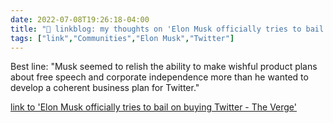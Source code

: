 ```yaml
---
date: 2022-07-08T19:26:18-04:00
title: "🔗 linkblog: my thoughts on 'Elon Musk officially tries to bail on buying Twitter - The Verge'"
tags: ["link","Communities","Elon Musk","Twitter"]
---
```

Best line: "Musk seemed to relish the ability to make wishful product plans about free speech and corporate independence more than he wanted to develop a coherent business plan for Twitter."
 

[link to 'Elon Musk officially tries to bail on buying Twitter - The Verge'](https://www.theverge.com/2022/7/8/23200961/elon-musk-files-back-out-twitter-deal-breach-of-contract)
